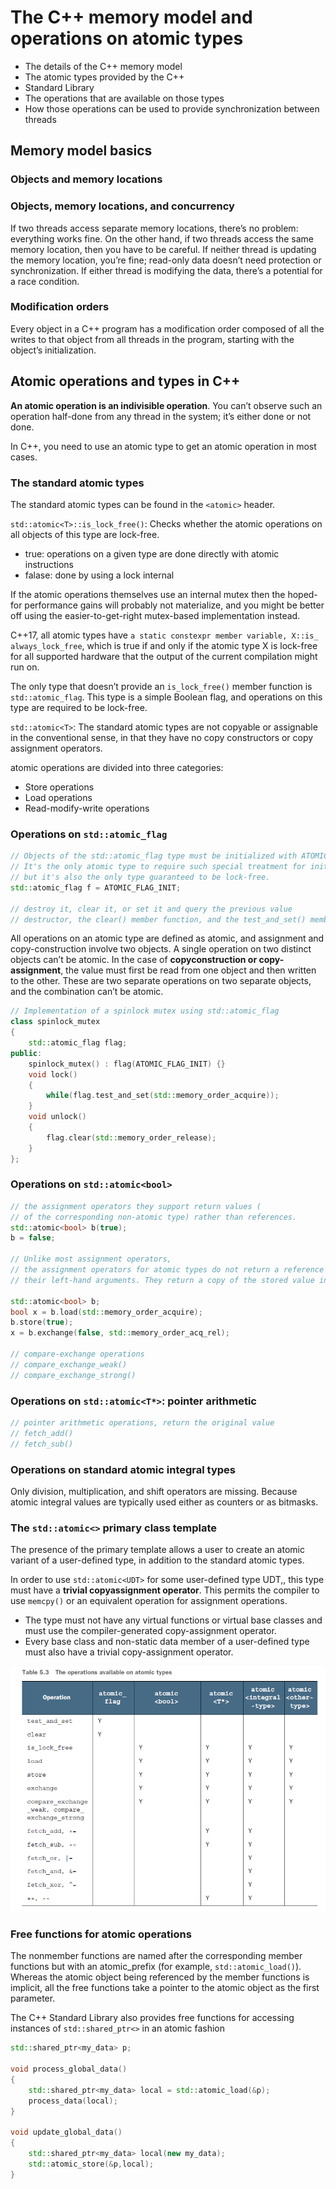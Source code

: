 # The C++ memory model and operations on atomic types

* The details of the C++ memory model
* The atomic types provided by the C++
* Standard Library
* The operations that are available on those types
* How those operations can be used to provide synchronization between threads

## Memory model basics

### Objects and memory locations

### Objects, memory locations, and concurrency

If two threads access separate memory locations, there’s no problem: everything works fine. On the other hand, if two threads access the same memory location, then you have to be careful. If neither thread is updating the memory location, you’re fine; read-only data doesn’t need protection or synchronization. If either thread is modifying the data, there’s a potential for a race condition.

### Modification orders

Every object in a C++ program has a modification order composed of all the writes to that object from all threads in the program, starting with the object’s initialization.

## Atomic operations and types in C++

**An atomic operation is an indivisible operation**. You can’t observe such an operation half-done from any thread in the system; it’s either done or not done.

In C++, you need to use an atomic type to get an atomic operation in most cases.

### The standard atomic types

The standard atomic types can be found in the `<atomic>` header.

`std::atomic<T>::is_lock_free()`: Checks whether the atomic operations on all objects of this type are lock-free.
* true: operations on a given type are done directly with atomic instructions
* falase: done by using a lock internal

If the atomic operations themselves use an internal mutex then the hoped-for performance gains will probably not materialize, and you might be better off using the easier-to-get-right mutex-based implementation instead.

C++17, all atomic types have `a static constexpr member variable, X::is_ always_lock_free`, which is true if and only if the atomic type X is lock-free for all supported hardware that the output of the current compilation might run on.

The only type that doesn’t provide an `is_lock_free()` member function is `std::atomic_flag`. This type is a simple Boolean flag, and operations on this type are required to be lock-free.

`std::atomic<T>`: The standard atomic types are not copyable or assignable in the conventional sense, in that they have no copy constructors or copy assignment operators.

atomic operations are divided into three categories:
* Store operations
* Load operations
* Read-modify-write operations

### Operations on `std::atomic_flag`

```c++
// Objects of the std::atomic_flag type must be initialized with ATOMIC_FLAG_INIT
// It's the only atomic type to require such special treatment for initialization
// but it's also the only type guaranteed to be lock-free.
std::atomic_flag f = ATOMIC_FLAG_INIT;

// destroy it, clear it, or set it and query the previous value
// destructor, the clear() member function, and the test_and_set() member function
```

All operations on an atomic type are defined as atomic, and assignment and copy-construction involve two objects. A single operation on two distinct objects can’t be atomic. In the case of **copyconstruction or copy-assignment**, the value must first be read from one object and then written to the other. These are two separate operations on two separate objects, and the combination can’t be atomic.

```c++
// Implementation of a spinlock mutex using std::atomic_flag
class spinlock_mutex
{
    std::atomic_flag flag;
public:
    spinlock_mutex() : flag(ATOMIC_FLAG_INIT) {}
    void lock()
    {
        while(flag.test_and_set(std::memory_order_acquire));
    }
    void unlock()
    {
        flag.clear(std::memory_order_release);
    }
};
```

### Operations on `std::atomic<bool>`

```c++
// the assignment operators they support return values (
// of the corresponding non-atomic type) rather than references.
std::atomic<bool> b(true);
b = false;

// Unlike most assignment operators,
// the assignment operators for atomic types do not return a reference to
// their left-hand arguments. They return a copy of the stored value instead.

std::atomic<bool> b;
bool x = b.load(std::memory_order_acquire);
b.store(true);
x = b.exchange(false, std::memory_order_acq_rel);

// compare-exchange operations
// compare_exchange_weak()
// compare_exchange_strong()
```

### Operations on `std::atomic<T*>`: pointer arithmetic

```c++
// pointer arithmetic operations, return the original value
// fetch_add()
// fetch_sub()
```

### Operations on standard atomic integral types

Only division, multiplication, and shift operators are missing. Because atomic integral values are typically used either as counters or as bitmasks.

### The `std::atomic<>` primary class template

The presence of the primary template allows a user to create an atomic variant of a user-defined type, in addition to the standard atomic types.

In order to use `std::atomic<UDT>` for some user-defined type UDT,, this type must have a **trivial copyassignment operator**. This permits the compiler to use `memcpy()` or an equivalent operation for assignment operations.

* The type must not have any virtual functions or virtual base classes and must use the compiler-generated copy-assignment operator.
* Every base class and non-static data member of a user-defined type must also have a trivial copy-assignment operator.

![The operations available on atomic types](image/the_operations_available_on_atomic_types.png)

### Free functions for atomic operations

The nonmember functions are named after the corresponding member functions but with an atomic_prefix (for example, `std::atomic_load()`). Whereas the atomic object being referenced by the member functions is implicit, all the free functions take a pointer to the atomic object as the first parameter.

The C++ Standard Library also provides free functions for accessing instances of `std::shared_ptr<>` in an atomic fashion

```c++
std::shared_ptr<my_data> p;

void process_global_data()
{
    std::shared_ptr<my_data> local = std::atomic_load(&p);
    process_data(local);
}

void update_global_data()
{
    std::shared_ptr<my_data> local(new my_data);
    std::atomic_store(&p,local);
}
```